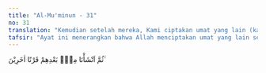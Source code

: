 ```yaml
---
title: "Al-Mu'minun - 31"
no: 31
translation: "Kemudian setelah mereka, Kami ciptakan umat yang lain (kaum ‘Ad)."
tafsir: "Ayat ini menerangkan bahwa Allah menciptakan umat yang lain setelah kaum Nuh, yaitu Kaum 'Ad kaumnya Nabi Hud, kaum samud kaumnya Nabi Saleh, dan kaum Madyan yaitu kaumnya Nabi Syuaib. Dari tiga kaum ini pendapat yang paling kuat yang sesuai dengan ayat ini kaum 'Ad karena dalam sejarah kenabian setelah Nabi Nuh yang diutus kemudian adalah Nabi Hud. Jadi, yang dimaksud dengan qarnan akharin adalah kaum 'Ad, samud dan Madyan."
---
```


ثُمَّ اَنْشَأْنَا مِنْۢ بَعْدِهِمْ قَرْنًا اٰخَرِيْنَ ۚ
